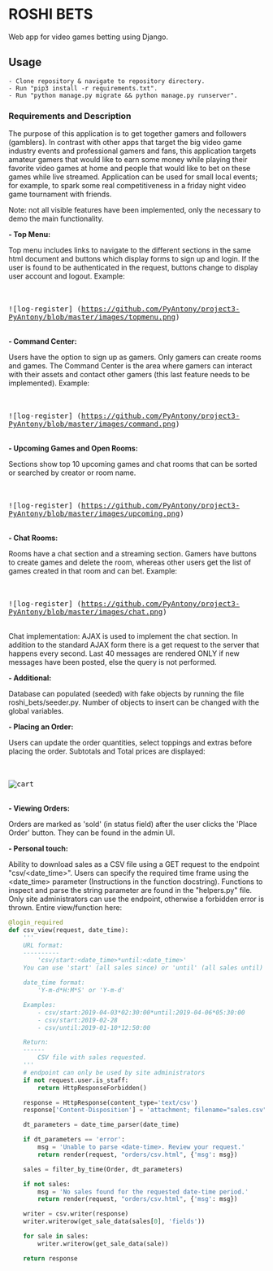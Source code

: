 # ROSHI BETS

Web app for video games betting using Django.


## Usage

    - Clone repository & navigate to repository directory.
    - Run "pip3 install -r requirements.txt".
    - Run "python manage.py migrate && python manage.py runserver".


### Requirements and Description

The purpose of this application is to get together gamers and followers (gamblers). In contrast with other
apps that target the big video game industry events and professional gamers and fans, this application targets amateur 
gamers that would like to earn some money while playing their favorite video games at home and people that would
like to bet on these games while live streamed. Application can be used for small local events; for example, to spark 
some real competitiveness in a friday night video game tournament with friends.  

Note: not all visible features have been implemented, only the necessary to demo the main functionality.     

**- Top Menu:** 

Top menu includes links to navigate to the different sections in the same html document and buttons which display 
forms to sign up and login. If the user is found to be authenticated in the request, buttons change to display 
user account and logout. Example:

<br /><br />
<kbd>![log-register]
(https://github.com/PyAntony/project3-PyAntony/blob/master/images/topmenu.png)
</kbd>
<br /><br /> 

**- Command Center:** 

Users have the option to sign up as gamers. Only gamers can create rooms and games. The Command Center is the area 
where gamers can interact with their assets and contact other gamers (this last feature needs to be implemented). 
Example: 

<br /><br />
<kbd>![log-register]
(https://github.com/PyAntony/project3-PyAntony/blob/master/images/command.png)
</kbd>
<br /><br />

**- Upcoming Games and Open Rooms:** 

Sections show top 10 upcoming games and chat rooms that can be sorted or searched by creator or room name.

<br /><br />
<kbd>![log-register]
(https://github.com/PyAntony/project3-PyAntony/blob/master/images/upcoming.png)
</kbd>
<br /><br />

**- Chat Rooms:** 

Rooms have a chat section and a streaming section. Gamers have buttons to create games and delete the room, 
whereas other users get the list of games created in that room and can bet. Example:

<br /><br />
<kbd>![log-register]
(https://github.com/PyAntony/project3-PyAntony/blob/master/images/chat.png)
</kbd>
<br /><br />

Chat implementation: AJAX is used to implement the chat section. In addition to the standard AJAX form there is a 
get request to the server that happens every second. Last 40 messages are rendered ONLY if new messages have been 
posted, else the query is not performed.  

**- Additional:**

Database can populated (seeded) with fake objects by running the file roshi_bets/seeder.py. Number of objects
to insert can be changed with the global variables.

















**- Placing an Order:** 

Users can update the order quantities, select toppings and extras before placing the order. 
Subtotals and Total prices are displayed:

<br /><br />
<kbd>![cart](https://github.com/PyAntony/project3-PyAntony/blob/master/images/cart.png)</kbd>
<br /><br />

**- Viewing Orders:** 

Orders are marked as 'sold' (in status field) after the user clicks the 'Place Order' 
button. They can be found in the admin UI.

**- Personal touch:** 

Ability to download sales as a CSV file using a GET request to the endpoint "csv/<date_time>". Users 
can specify the required time frame using the <date_time> parameter (Instructions in the function docstring). 
Functions to inspect and parse the string parameter are found in the "helpers.py" file. Only site 
administrators can use the endpoint, otherwise a forbidden error is thrown. Entire view/function here:

```Python
@login_required
def csv_view(request, date_time):
    '''
    URL format:
    ----------
        'csv/start:<date_time>*until:<date_time>'
    You can use 'start' (all sales since) or 'until' (all sales until) alone.

    date_time format:
        'Y-m-d*H:M*S' or 'Y-m-d'

    Examples:
        - csv/start:2019-04-03*02:30:00*until:2019-04-06*05:30:00
        - csv/start:2019-02-28
        - csv/until:2019-01-10*12:50:00

    Return:
    ------
        CSV file with sales requested.
    '''
    # endpoint can only be used by site administrators
    if not request.user.is_staff:
        return HttpResponseForbidden()

    response = HttpResponse(content_type='text/csv')
    response['Content-Disposition'] = 'attachment; filename="sales.csv"'

    dt_parameters = date_time_parser(date_time)

    if dt_parameters == 'error':
        msg = 'Unable to parse <date-time>. Review your request.'
        return render(request, "orders/csv.html", {'msg': msg})

    sales = filter_by_time(Order, dt_parameters)

    if not sales:
        msg = 'No sales found for the requested date-time period.'
        return render(request, "orders/csv.html", {'msg': msg})

    writer = csv.writer(response)
    writer.writerow(get_sale_data(sales[0], 'fields'))

    for sale in sales:
        writer.writerow(get_sale_data(sale))

    return response
```

